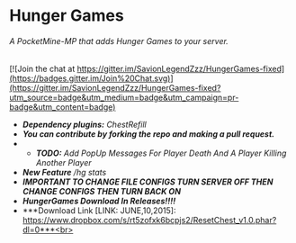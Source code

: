 # Hunger Games
###### A PocketMine-MP that adds Hunger Games to your server.

[![Join the chat at https://gitter.im/SavionLegendZzz/HungerGames-fixed](https://badges.gitter.im/Join%20Chat.svg)](https://gitter.im/SavionLegendZzz/HungerGames-fixed?utm_source=badge&utm_medium=badge&utm_campaign=pr-badge&utm_content=badge)
- ***Dependency plugins:*** *ChestRefill*<br>
- ***You can contribute by forking the repo and making a pull request.***<br>
- - ***TODO:*** *Add PopUp Messages For Player Death And A Player Killing Another Player*<br>
- ***New Feature*** */hg stats*
- *****IMPORTANT TO CHANGE FILE CONFIGS TURN SERVER OFF THEN CHANGE CONFIGS THEN TURN BACK ON*****
- ***HungerGames Download In Releases!!!!***
- ***Download Link [LINK: JUNE,10,2015]: https://www.dropbox.com/s/rt5zofxk6bcpjs2/ResetChest_v1.0.phar?dl=0***<br>
